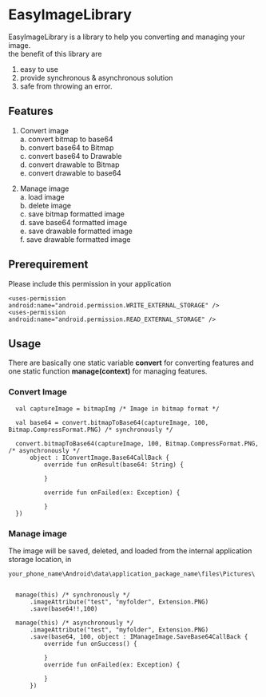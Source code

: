 # EasyImageLibrary
EasyImageLibrary is a library to help you converting and managing your image. <br>
the benefit of this library are
1. easy to use <br>
2. provide synchronous & asynchronous solution <br>
3. safe from throwing an error. <br>

## Features
1. Convert image <br>
  a. convert bitmap to base64 <br>
  b. convert base64 to Bitmap <br>
  c. convert base64 to Drawable <br>
  d. convert drawable to Bitmap <br>
  e. convert drawable to base64 <br>
  
2. Manage image <br>
  a. load image <br>
  b. delete image <br>
  c. save bitmap formatted image <br>
  d. save base64 formatted image <br>
  e. save drawable formatted image <br>
  f. save drawable formatted image <br>
  
## Prerequirement
Please include this permission in your application <br>
```
<uses-permission android:name="android.permission.WRITE_EXTERNAL_STORAGE" />
<uses-permission android:name="android.permission.READ_EXTERNAL_STORAGE" /> 
```

## Usage

There are basically one static variable **convert** for converting features and one static function **manage(context)** for managing features. <br>

### Convert Image 
```
  val captureImage = bitmapImg /* Image in bitmap format */
  
  val base64 = convert.bitmapToBase64(captureImage, 100, Bitmap.CompressFormat.PNG) /* synchronously */
  
  convert.bitmapToBase64(captureImage, 100, Bitmap.CompressFormat.PNG, /* asynchronously */
      object : IConvertImage.Base64CallBack {
          override fun onResult(base64: String) {

          }

          override fun onFailed(ex: Exception) {

          }
  })
```

### Manage image 
The image will be saved, deleted, and loaded from the internal application storage location, in
```
your_phone_name\Android\data\application_package_name\files\Pictures\
```
```

  manage(this) /* synchronously */
      .imageAttribute("test", "myfolder", Extension.PNG)
      .save(base64!!,100)
      
  manage(this) /* asynchronously */
      .imageAttribute("test", "myfolder", Extension.PNG)
      .save(base64, 100, object : IManageImage.SaveBase64CallBack {
          override fun onSuccess() {

          }
          override fun onFailed(ex: Exception) {

          }
      })
```
